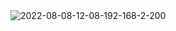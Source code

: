 <img src='https://i.postimg.cc/14qdD9rR/2022-08-08-12-08-192-168-2-200.png' border='0' alt='2022-08-08-12-08-192-168-2-200'/>
